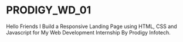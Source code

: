# PRODIGY_WD_01


Hello Friends I Build a Responsive Landing Page using HTML, CSS and Javascript for My Web Development Internship By Prodigy Infotech.
